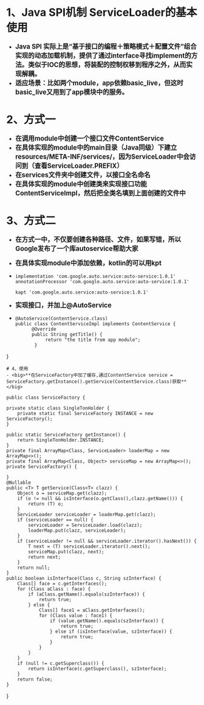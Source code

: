# 1、Java SPI机制 ServiceLoader的基本使用
 -  <big>**Java SPI 实际上是“基于接口的编程＋策略模式＋配置文件”组合实现的动态加载机制，提供了通过interface寻找implement的方法。类似于IOC的思想，将装配的控制权移到程序之外，从而实现解耦。**</big>
 -  <big>**适应场景：比如两个module，app依赖basic_live，但这时basic_live又用到了app模块中的服务。**</big>

# 2、方式一
 - <big>**在调用module中创建一个接口文件ContentService**</big>
 - <big>**在具体实现的module中的main目录（Java同级）下建立resources/META-INF/services/，因为ServiceLoader中会访问到（查看ServiceLoader.PREFIX）**</big>
 - <big>**在services文件夹中创建文件，以接口全名命名**</big>
 - <big>**在具体实现的module中创建类来实现接口功能ContentServiceImpl，然后把全类名填到上面创建的文件中**</big>

# 3、方式二
 - <big>**在方式一中，不仅要创建各种路径、文件，如果写错，所以Google发布了一个库autoservice帮助大家**</big>
 - <big>**在具体实现module中添加依赖，kotlin的可以用kpt**</big>
   
 - ```
   implementation 'com.google.auto.service:auto-service:1.0.1'
   annotationProcessor 'com.google.auto.service:auto-service:1.0.1'
   
   kapt 'com.google.auto.service:auto-service:1.0.1'
   ```
 - <big>**实现接口，并加上@AutoService**</big>
- ```
  @AutoService(ContentService.class)
  public class ContentServiceImpl implements ContentService {
        @Override
        public String getTitle() {
             return "the title from app module";
         }
}
   ```
# 4、使用
 - <big>**在ServiceFactory中加了缓存,通过ContentService service = ServiceFactory.getInstance().getService(ContentService.class)获取**</big>

```
    public class ServiceFactory {

    private static class SingleTonHolder {
        private static final ServiceFactory INSTANCE = new ServiceFactory();
    }

    public static ServiceFactory getInstance() {
        return SingleTonHolder.INSTANCE;
    }
    private final ArrayMap<Class, ServiceLoader> loaderMap = new ArrayMap<>();
    private final ArrayMap<Class, Object> serviceMap = new ArrayMap<>();
    private ServiceFactory() {

    }
    @Nullable
    public <T> T getService(Class<T> clazz) {
        Object o = serviceMap.get(clazz);
        if (o != null && isInterface(o.getClass(),clazz.getName())) {
            return (T) o;
        }
        ServiceLoader serviceLoader = loaderMap.get(clazz);
        if (serviceLoader == null) {
            serviceLoader = ServiceLoader.load(clazz);
            loaderMap.put(clazz, serviceLoader);
        }
        if (serviceLoader != null && serviceLoader.iterator().hasNext()) {
            T next = (T) serviceLoader.iterator().next();
            serviceMap.put(clazz, next);
            return next;
        }
        return null;
    }
    public boolean isInterface(Class c, String szInterface) {
        Class[] face = c.getInterfaces();
        for (Class aClass : face) {
            if (aClass.getName().equals(szInterface)) {
                return true;
            } else {
                Class[] face1 = aClass.getInterfaces();
                for (Class value : face1) {
                    if (value.getName().equals(szInterface)) {
                        return true;
                    } else if (isInterface(value, szInterface)) {
                        return true;
                    }
                }
            }
        }
        if (null != c.getSuperclass()) {
            return isInterface(c.getSuperclass(), szInterface);
        }
        return false;
    }

}

```
